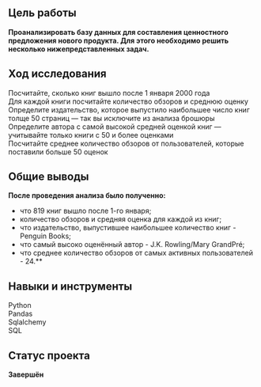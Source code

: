 ## Цель работы 
**Проанализировать базу данных для составления ценностного предложения нового продукта. Для этого необходимо решить несколько нижепредставленных задач.**
## Ход исследования
Посчитайте, сколько книг вышло после 1 января 2000 года <br>
Для каждой книги посчитайте количество обзоров и среднюю оценку <br>
Определите издательство, которое выпустило наибольшее число книг толще 50 страниц — так вы исключите из анализа брошюры <br>
Определите автора с самой высокой средней оценкой книг — учитывайте только книги с 50 и более оценками <br>
Посчитайте среднее количество обзоров от пользователей, которые поставили больше 50 оценок <br>
## Общие выводы
**После проведения анализа было полученно:**
- что 819 книг вышло после 1-го января;
- количество обзоров и средняя оценка для каждой из книг;
- что издательство, выпустившее наибольшее количество книг - Penguin Books;
- что самый высоко оценённый автор - J.K. Rowling/Mary GrandPré;
- что среднее количество обзоров от самых активных пользователей - 24.**
## Навыки и инструменты
Python <br>
Pandas <br>
Sqlalchemy <br>
SQL <br>
## Статус проекта
**Завершён**
